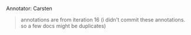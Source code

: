 Annotator: Carsten

> annotations are from iteration 16 (i didn't commit these annotations. so a few docs might be duplicates)

